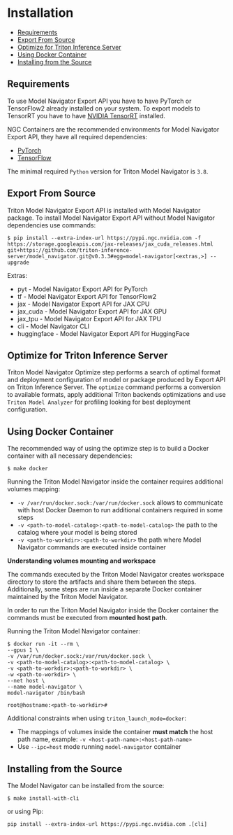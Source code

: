 <!--
Copyright (c) 2021-2022, NVIDIA CORPORATION. All rights reserved.

Licensed under the Apache License, Version 2.0 (the "License");
you may not use this file except in compliance with the License.
You may obtain a copy of the License at

    http://www.apache.org/licenses/LICENSE-2.0

Unless required by applicable law or agreed to in writing, software
distributed under the License is distributed on an "AS IS" BASIS,
WITHOUT WARRANTIES OR CONDITIONS OF ANY KIND, either express or implied.
See the License for the specific language governing permissions and
limitations under the License.
-->
# Installation

<!-- START doctoc generated TOC please keep comment here to allow auto update -->
<!-- DON'T EDIT THIS SECTION, INSTEAD RE-RUN doctoc TO UPDATE -->

- [Requirements](#requirements)
- [Export From Source](#export-from-source)
- [Optimize for Triton Inference Server](#optimize-for-triton-inference-server)
- [Using Docker Container](#using-docker-container)
- [Installing from the Source](#installing-from-the-source)

<!-- END doctoc generated TOC please keep comment here to allow auto update -->

## Requirements
To use Model Navigator Export API you have to have PyTorch or TensorFlow2 already installed on your system.
To export models to TensorRT you have to have [NVIDIA TensorRT](https://developer.nvidia.com/tensorrt) installed.

NGC Containers are the recommended environments for Model Navigator Export API, they have all required dependencies:
- [PyTorch](https://catalog.ngc.nvidia.com/orgs/nvidia/containers/pytorch)
- [TensorFlow](https://catalog.ngc.nvidia.com/orgs/nvidia/containers/tensorflow)

The minimal required `Python` version for Triton Model Navigator is `3.8`.

## Export From Source

Triton Model Navigator Export API is installed with Model Navigator package.
To install Model Navigator Export API without Model Navigator dependencies use commands:

```shell
$ pip install --extra-index-url https://pypi.ngc.nvidia.com -f https://storage.googleapis.com/jax-releases/jax_cuda_releases.html git+https://github.com/triton-inference-server/model_navigator.git@v0.3.3#egg=model-navigator[<extras,>] --upgrade
```

Extras:
- pyt - Model Navigator Export API for PyTorch
- tf - Model Navigator Export API for TensorFlow2
- jax - Model Navigator Export API for JAX CPU
- jax_cuda - Model Navigator Export API for JAX GPU
- jax_tpu - Model Navigator Export API for JAX TPU
- cli - Model Navigator CLI
- huggingface - Model Navigator Export API for HuggingFace

## Optimize for Triton Inference Server

Triton Model Navigator Optimize step performs a search of optimal format and deployment configuration
of model or package produced by Export API on Triton Inference Server. The `optimize` command performs
a conversion to available formats, apply additional Triton backends optimizations and use `Triton Model Analyzer` for
profiling looking for best deployment configuration.

## Using Docker Container
The recommended way of using the optimize step is to build a Docker container with all necessary dependencies:
```shell
$ make docker
```

Running the Triton Model Navigator inside the container requires additional volumes mapping:
* `-v /var/run/docker.sock:/var/run/docker.sock` allows to communicate with host Docker Daemon to run additional containers required in some steps
* `-v <path-to-model-catalog>:<path-to-model-catalog>` the path to the catalog where your model is being stored
* `-v <path-to-workdir>:<path-to-workdir>` the path where Model Navigator commands are executed inside container

**Understanding volumes mounting and workspace**

The commands executed by the Triton Model Navigator creates workspace directory to store the artifacts and share them between the steps.
Additionally, some steps are run inside a separate Docker container maintained by the Triton Model Navigator.

In order to run the Triton Model Navigator inside the Docker container the commands must be executed from **mounted host path**.

Running the Triton Model Navigator container:
```shell
$ docker run -it --rm \
--gpus 1 \
-v /var/run/docker.sock:/var/run/docker.sock \
-v <path-to-model-catalog>:<path-to-model-catalog> \
-v <path-to-workdir>:<path-to-workdir> \
-w <path-to-workdir> \
--net host \
--name model-navigator \
model-navigator /bin/bash

root@hostname:<path-to-workdir>#
```

Additional constraints when using `triton_launch_mode=docker`:
* The mappings of volumes inside the container **must match** the host path name, example: `-v <host-path-name>:<host-path-name>`
* Use `--ipc=host` mode running `model-navigator` container

## Installing from the Source

The Model Navigator can be installed from the source:
```shell
$ make install-with-cli
```
or using Pip:
```shell
pip install --extra-index-url https://pypi.ngc.nvidia.com .[cli]
```
